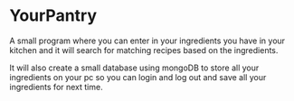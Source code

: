 # YourPantry
A small program where you can enter in your ingredients you have in your kitchen and it will search for matching recipes based on the ingredients.

It will also create a small database using mongoDB to store all your ingredients on your pc so you can login and log out and save all your ingredients for next time.
